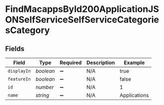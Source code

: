 # FindMacappsById200ApplicationJSONSelfServiceSelfServiceCategoriesCategory


## Fields

| Field              | Type               | Required           | Description        | Example            |
| ------------------ | ------------------ | ------------------ | ------------------ | ------------------ |
| `displayIn`        | *boolean*          | :heavy_minus_sign: | N/A                | true               |
| `featureIn`        | *boolean*          | :heavy_minus_sign: | N/A                | false              |
| `id`               | *number*           | :heavy_minus_sign: | N/A                | 1                  |
| `name`             | *string*           | :heavy_minus_sign: | N/A                | Applications       |